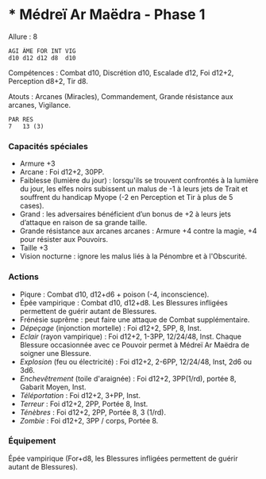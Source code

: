 # * Médreï Ar Maëdra - Phase 1

Allure : 8

	AGI	ÂME	FOR	INT	VIG
	d10	d12	d12	d8	d10

Compétences : Combat d10, Discrétion d10, Escalade d12, Foi d12+2, Perception d8+2, Tir d8.

Atouts : Arcanes (Miracles), Commandement, Grande résistance aux arcanes, Vigilance.

	PAR	RES
	7	13 (3)

### Capacités spéciales
- Armure +3
- Arcane : Foi d12+2, 30PP.
- Faiblesse (lumière du jour) : lorsqu'ils se trouvent confrontés à la lumière du jour, les elfes noirs subissent un malus de -1 à leurs jets de Trait et souffrent du handicap Myope (-2 en Perception et Tir à plus de 5 cases).
- Grand : les adversaires bénéficient d’un bonus de +2 à leurs jets d’attaque en raison de sa grande taille.
- Grande résistance aux arcanes arcanes : Armure +4 contre la magie, +4 pour résister aux Pouvoirs.
- Taille +3
- Vision nocturne : ignore les malus liés à la Pénombre et à l'Obscurité.

### Actions
- Piqure : Combat d10, d12+d6 + poison (-4, inconscience).
- Épée vampirique : Combat d10, d12+d8. Les Blessures infligées permettent de guérir autant de Blessures.
- Frénésie suprême : peut faire une attaque de Combat supplémentaire.
- _Dépeçage_ (injonction mortelle) : Foi d12+2, 5PP, 8, Inst.
- _Eclair_ (rayon vampirique) : Foi d12+2, 1-3PP, 12/24/48, Inst. Chaque Blessure occasionnée avec ce Pouvoir permet à Médreï Ar Maëdra de soigner une Blessure.
- _Explosion_ (feu ou électricité) : Foi d12+2, 2-6PP, 12/24/48, Inst, 2d6 ou 3d6.
- _Enchevêtrement_ (toile d'araignée) : Foi d12+2, 3PP(1/rd), portée 8, Gabarit Moyen, Inst.
- _Téléportation_ : Foi d12+2, 3+PP, Inst.
- _Terreur_ : Foi d12+2, 2PP, Portée 8, Inst.
- _Ténèbres_ : Foi d12+2, 2PP, Portée 8, 3 (1/rd).
- _Zombie_ : Foi d12+2, 3PP / corps, Portée 8.

### Équipement
Épée vampirique (For+d8, les Blessures infligées permettent de guérir autant de Blessures).
